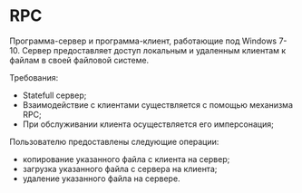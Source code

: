 # RPC

Программа-сервер и программа-клиент, работающие под Windows 7-10. 
Сервер предоставляет доступ локальным и удаленным клиентам к файлам в своей файловой системе. 

Требования: 
- Statefull сервер; 
- Взаимодействие с клиентами существляется с помощью механизма RPC; 
- При обслуживании клиента осуществляется его имперсонация; 


Пользователю предоставлены следующие операции: 
- копирование указанного файла с клиента на сервер; 
- загрузка указанного файла с сервера на клиента; 
- удаление указанного файла на сервере. 
